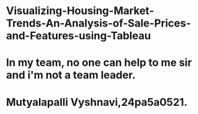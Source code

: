 # Visualizing-Housing-Market-Trends-An-Analysis-of-Sale-Prices-and-Features-using-Tableau
# In my team, no one can help to me sir and i'm not a team leader.
# Mutyalapalli Vyshnavi,24pa5a0521.
